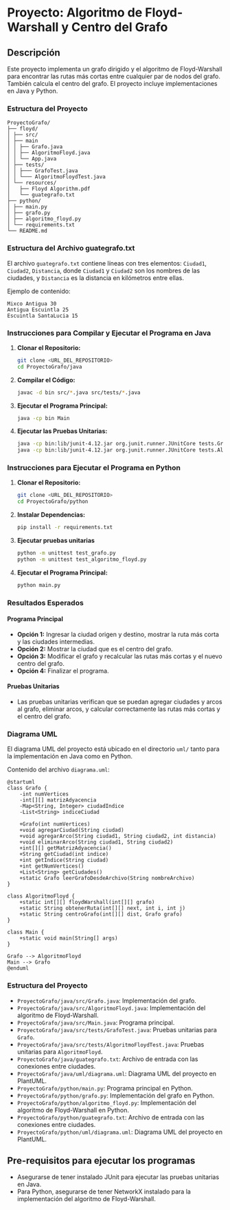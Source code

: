 # Proyecto: Algoritmo de Floyd-Warshall y Centro del Grafo

## Descripción

Este proyecto implementa un grafo dirigido y el algoritmo de Floyd-Warshall para encontrar las rutas más cortas entre cualquier par de nodos del grafo. También calcula el centro del grafo. El proyecto incluye implementaciones en Java y Python.

### Estructura del Proyecto

```
ProyectoGrafo/
├── floyd/
│ ├── src/
│ ├── main
│ │ ├── Grafo.java
│ │ ├── AlgoritmoFloyd.java
│ │ └── App.java
│ ├── tests/
│ │ ├─── GrafoTest.java
│ │ └─── AlgoritmoFloydTest.java
│ └── resources/
│   ├── Floyd Algorithm.pdf
│   └── guategrafo.txt
├── python/
│ ├── main.py
│ ├── grafo.py
│ ├── algoritmo_floyd.py
│ └── requirements.txt
└── README.md
```

### Estructura del Archivo guategrafo.txt

El archivo `guategrafo.txt` contiene líneas con tres elementos: `Ciudad1`, `Ciudad2`, `Distancia`, donde `Ciudad1` y `Ciudad2` son los nombres de las ciudades, y `Distancia` es la distancia en kilómetros entre ellas.

Ejemplo de contenido:

```
Mixco Antigua 30
Antigua Escuintla 25
Escuintla SantaLucia 15
```

### Instrucciones para Compilar y Ejecutar el Programa en Java

1. **Clonar el Repositorio:**

   ```bash
   git clone <URL_DEL_REPOSITORIO>
   cd ProyectoGrafo/java
   ```

2. **Compilar el Código:**

   ```bash
   javac -d bin src/*.java src/tests/*.java
   ```

3. **Ejecutar el Programa Principal:**

   ```bash
   java -cp bin Main
   ```

4. **Ejecutar las Pruebas Unitarias:**
   ```bash
   java -cp bin:lib/junit-4.12.jar org.junit.runner.JUnitCore tests.GrafoTest
   java -cp bin:lib/junit-4.12.jar org.junit.runner.JUnitCore tests.AlgoritmoFloydTest
   ```

### Instrucciones para Ejecutar el Programa en Python

1. **Clonar el Repositorio:**

   ```bash
   git clone <URL_DEL_REPOSITORIO>
   cd ProyectoGrafo/python
   ```

2. **Instalar Dependencias:**

   ```bash
   pip install -r requirements.txt
   ```

3. **Ejecutar pruebas unitarias**

   ```bash
   python -m unittest test_grafo.py
   python -m unittest test_algoritmo_floyd.py
   ```

4. **Ejecutar el Programa Principal:**
   ```bash
   python main.py
   ```

### Resultados Esperados

#### Programa Principal

- **Opción 1:** Ingresar la ciudad origen y destino, mostrar la ruta más corta y las ciudades intermedias.
- **Opción 2:** Mostrar la ciudad que es el centro del grafo.
- **Opción 3:** Modificar el grafo y recalcular las rutas más cortas y el nuevo centro del grafo.
- **Opción 4:** Finalizar el programa.

#### Pruebas Unitarias

- Las pruebas unitarias verifican que se puedan agregar ciudades y arcos al grafo, eliminar arcos, y calcular correctamente las rutas más cortas y el centro del grafo.

### Diagrama UML

El diagrama UML del proyecto está ubicado en el directorio `uml/` tanto para la implementación en Java como en Python.

Contenido del archivo `diagrama.uml`:

```plantuml
@startuml
class Grafo {
    -int numVertices
    -int[][] matrizAdyacencia
    -Map<String, Integer> ciudadIndice
    -List<String> indiceCiudad

    +Grafo(int numVertices)
    +void agregarCiudad(String ciudad)
    +void agregarArco(String ciudad1, String ciudad2, int distancia)
    +void eliminarArco(String ciudad1, String ciudad2)
    +int[][] getMatrizAdyacencia()
    +String getCiudad(int indice)
    +int getIndice(String ciudad)
    +int getNumVertices()
    +List<String> getCiudades()
    +static Grafo leerGrafoDesdeArchivo(String nombreArchivo)
}

class AlgoritmoFloyd {
    +static int[][] floydWarshall(int[][] grafo)
    +static String obtenerRuta(int[][] next, int i, int j)
    +static String centroGrafo(int[][] dist, Grafo grafo)
}

class Main {
    +static void main(String[] args)
}

Grafo --> AlgoritmoFloyd
Main --> Grafo
@enduml
```

### Estructura del Proyecto

- `ProyectoGrafo/java/src/Grafo.java`: Implementación del grafo.
- `ProyectoGrafo/java/src/AlgoritmoFloyd.java`: Implementación del algoritmo de Floyd-Warshall.
- `ProyectoGrafo/java/src/Main.java`: Programa principal.
- `ProyectoGrafo/java/src/tests/GrafoTest.java`: Pruebas unitarias para `Grafo`.
- `ProyectoGrafo/java/src/tests/AlgoritmoFloydTest.java`: Pruebas unitarias para `AlgoritmoFloyd`.
- `ProyectoGrafo/java/guategrafo.txt`: Archivo de entrada con las conexiones entre ciudades.
- `ProyectoGrafo/java/uml/diagrama.uml`: Diagrama UML del proyecto en PlantUML.
- `ProyectoGrafo/python/main.py`: Programa principal en Python.
- `ProyectoGrafo/python/grafo.py`: Implementación del grafo en Python.
- `ProyectoGrafo/python/algoritmo_floyd.py`: Implementación del algoritmo de Floyd-Warshall en Python.
- `ProyectoGrafo/python/guategrafo.txt`: Archivo de entrada con las conexiones entre ciudades.
- `ProyectoGrafo/python/uml/diagrama.uml`: Diagrama UML del proyecto en PlantUML.

## Pre-requisitos para ejecutar los programas

- Asegurarse de tener instalado JUnit para ejecutar las pruebas unitarias en Java.
- Para Python, asegurarse de tener NetworkX instalado para la implementación del algoritmo de Floyd-Warshall.
